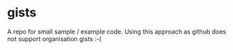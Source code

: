 gists
=====

A repo for small sample / example code. Using this approach as github does not support organisation gists :-(
